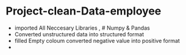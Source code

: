 # Project-clean-Data-employee

* imported All Neccesary Libraries , # Numpy & Pandas
* Converted unstructured data into structured format
* filled Empty coloum converted negative value into positive format
* 
